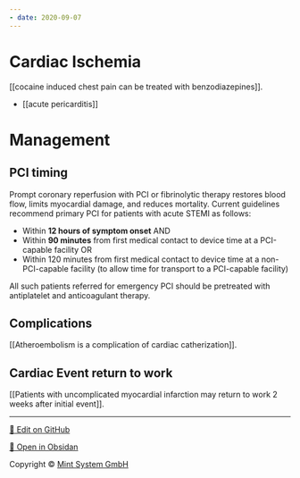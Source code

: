 ```yaml
---
- date: 2020-09-07
---
```


# Cardiac Ischemia

[[cocaine induced chest pain can be treated with benzodiazepines]].

- [[acute pericarditis]]

# Management

## PCI timing

<!-- PCI timing -->

Prompt coronary reperfusion with PCI or fibrinolytic therapy restores blood flow, limits myocardial damage, and reduces  mortality. Current guidelines recommend primary PCI for patients with  acute STEMI as follows:

- Within **12 hours of symptom onset** AND
- Within **90 minutes** from first medical contact to device time at a PCI-capable facility OR
- Within 120 minutes from first medical contact to device time at a  non-PCI-capable facility (to allow time for transport to a PCI-capable  facility)

All such patients referred for emergency PCI should be pretreated with antiplatelet and anticoagulant therapy.

## Complications

[[Atheroembolism is a complication of cardiac catherization]].

## Cardiac Event return to work

[[Patients with uncomplicated myocardial infarction may return to work 2 weeks after initial event]].


<hr>

[📝 Edit on GitHub](https://github.com/Mint-System/Knowledge/blob/master/Cardiac%20Ischemia.md)

[📂 Open in Obsidan](obsidian://open?vault=Knowledge%20Mint%20System&file=Cardiac%20Ischemia.md ':target=_self')

<footer>Copyright © <a href="https://www.mint-system.ch/">Mint System GmbH</a></footer>
